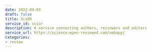 ```yaml
---
date: 2022-04-03
draft: false
title: SciOR
service_id: scior
description: A service connecting authors, reviewers and editors
service_url: https://science-open-reviewed.com/webapp/
categories:
- review
---
```



